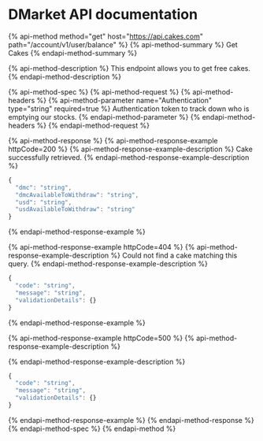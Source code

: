 # DMarket API documentation

{% api-method method="get" host="https://api.cakes.com" path="/account/v1/user/balance" %}
{% api-method-summary %}
Get Cakes
{% endapi-method-summary %}

{% api-method-description %}
This endpoint allows you to get free cakes.
{% endapi-method-description %}

{% api-method-spec %}
{% api-method-request %}
{% api-method-headers %}
{% api-method-parameter name="Authentication" type="string" required=true %}
Authentication token to track down who is emptying our stocks.
{% endapi-method-parameter %}
{% endapi-method-headers %}
{% endapi-method-request %}

{% api-method-response %}
{% api-method-response-example httpCode=200 %}
{% api-method-response-example-description %}
Cake successfully retrieved.
{% endapi-method-response-example-description %}

```javascript
{
  "dmc": "string",
  "dmcAvailableToWithdraw": "string",
  "usd": "string",
  "usdAvailableToWithdraw": "string"
}
```
{% endapi-method-response-example %}

{% api-method-response-example httpCode=404 %}
{% api-method-response-example-description %}
Could not find a cake matching this query.
{% endapi-method-response-example-description %}

```javascript
{
  "code": "string",
  "message": "string",
  "validationDetails": {}
}
```
{% endapi-method-response-example %}

{% api-method-response-example httpCode=500 %}
{% api-method-response-example-description %}

{% endapi-method-response-example-description %}

```javascript
{
  "code": "string",
  "message": "string",
  "validationDetails": {}
}
```
{% endapi-method-response-example %}
{% endapi-method-response %}
{% endapi-method-spec %}
{% endapi-method %}



